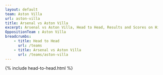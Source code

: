 ```yaml
---
layout: default
team: Aston Villa
url: aston-villa
title: Arsenal vs Aston Villa
excerpt: Arsenal vs Aston Villa, Head to Head, Results and Scores on History of Arsenal Football Club
OppositionTeam : Aston Villa
breadcrumbs:
    - title: Head to Head
      url: /teams
    - title: Arsenal vs Aston Villa
      url: /teams/aston-villa
---
```


{% include head-to-head.html %}